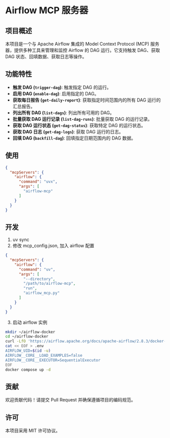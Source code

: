 # Airflow MCP 服务器

## 项目概述
本项目是一个与 Apache Airflow 集成的 Model Context Protocol (MCP) 服务器，提供多种工具来管理和监控 Airflow 的 DAG 运行。它支持触发 DAG、获取 DAG 状态、回填数据、获取日志等操作。

## 功能特性
- **触发 DAG (`trigger-dag`)**: 触发指定 DAG 的运行。
- **启用 DAG (`enable-dag`)**: 启用指定的 DAG。
- **获取每日报告 (`get-daily-report`)**: 获取指定时间范围内的所有 DAG 运行的汇总报告。
- **列出所有 DAG (`list-dags`)**: 列出所有可用的 DAG。
- **批量获取 DAG 运行记录 (`list-dag-runs`)**: 批量获取 DAG 的运行记录。
- **获取 DAG 运行状态 (`get-dag-status`)**: 获取特定 DAG 的运行状态。
- **获取 DAG 日志 (`get-dag-logs`)**: 获取 DAG 运行的日志。
- **回填 DAG (`backfill-dag`)**: 回填指定日期范围内的 DAG 数据。

## 使用
```json
{
  "mcpServers": {
    "airflow": {
      "command": "uvx",
      "args": [
        "airflow-mcp"
      ]
    }
  }
}
```

## 开发
1. uv sync
2. 修改 mcp_config.json, 加入 airflow 配置
```json
{
  "mcpServers": {
    "airflow": {
      "command": "uv",
      "args": [
        "--directory",
        "/path/to/airflow-mcp",
        "run",
        "airflow_mcp.py"
      ]
    }
  }
}
```
3. 启动 airflow 实例
```bash
mkdir ~/airflow-docker
cd ~/airflow-docker
curl -LfO 'https://airflow.apache.org/docs/apache-airflow/2.8.3/docker-compose.yaml'
cat << EOF > .env
AIRFLOW_UID=$(id -u)
AIRFLOW__CORE__LOAD_EXAMPLES=false
AIRFLOW__CORE__EXECUTOR=SequentialExecutor
EOF
docker compose up -d
```

## 贡献
欢迎贡献代码！请提交 Pull Request 并确保遵循项目的编码规范。

## 许可
本项目采用 MIT 许可协议。